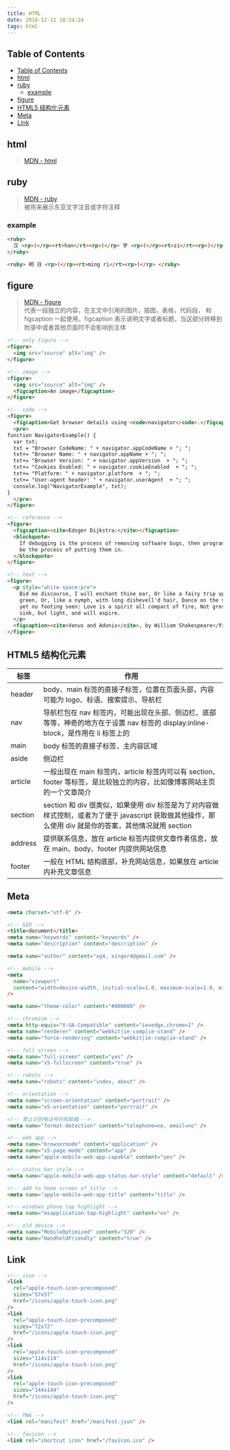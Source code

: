 ```yaml
---
title: HTML
date: 2018-12-11 18:24:24
tags: html
---
```


## Table of Contents

- [Table of Contents](#Table-of-Contents)
- [html](#html)
- [ruby](#ruby)
  - [example](#example)
- [figure](#figure)
- [HTML5 结构化元素](#HTML5-%E7%BB%93%E6%9E%84%E5%8C%96%E5%85%83%E7%B4%A0)
- [Meta](#Meta)
- [Link](#Link)

## html

> [MDN - html](https://developer.mozilla.org/zh-CN/docs/Web/HTML/Element)

## ruby

> [MDN - ruby](https://developer.mozilla.org/zh-CN/docs/Web/HTML/Element/ruby)  
> 被用来展示东亚文字注音或字符注释

### example

```html
<ruby>
  汉 <rp>(</rp><rt>han</rt><rp>)</rp> 字 <rp>(</rp><rt>zi</rt><rp>)</rp>
</ruby>

<ruby> 明 日 <rp>(</rp><rt>ming ri</rt><rp>)</rp> </ruby>
```

## figure

> [MDN - figure](https://developer.mozilla.org/en-US/docs/Web/HTML/Element/figure)  
> 代表一段独立的内容，在主文中引用的图片，插图，表格，代码段， 和 figcaption 一起使用，figcaption 表示说明文字或者标题，当这部分转移到附录中或者其他页面时不会影响到主体

```html
<!-- only figure -->
<figure>
  <img src="source" alt="img" />
</figure>

<!-- image -->
<figure>
  <img src="source" alt="img" />
  <figcaption>An image</figcaption>
</figure>

<!-- code -->
<figure>
  <figcaption>Get browser details using <code>navigator</code>.</figcaption>
  <pre>
function NavigatorExample() {
  var txt;
  txt = "Browser CodeName: " + navigator.appCodeName + "; ";
  txt+= "Browser Name: " + navigator.appName + "; ";
  txt+= "Browser Version: " + navigator.appVersion  + "; ";
  txt+= "Cookies Enabled: " + navigator.cookieEnabled  + "; ";
  txt+= "Platform: " + navigator.platform  + "; ";
  txt+= "User-agent header: " + navigator.userAgent  + "; ";
  console.log("NavigatorExample", txt);
}
  </pre>
</figure>

<!-- reference -->
<figure>
  <figcaption><cite>Edsger Dijkstra:</cite></figcaption>
  <blockquote>
    If debugging is the process of removing software bugs, then programming must
    be the process of putting them in.
  </blockquote>
</figure>

<!-- text -->
<figure>
  <p style="white-space:pre">
    Bid me discourse, I will enchant thine ear, Or like a fairy trip upon the
    green, Or, like a nymph, with long dishevell'd hair, Dance on the sands, and
    yet no footing seen: Love is a spirit all compact of fire, Not gross to
    sink, but light, and will aspire.
  </p>
  <figcaption><cite>Venus and Adonis</cite>, by William Shakespeare</figcaption>
</figure>
```

## HTML5 结构化元素

| 标签    | 作用                                                                                                                                                    |
| ------- | ------------------------------------------------------------------------------------------------------------------------------------------------------- |
| header  | body、main 标签的直接子标签，位置在页面头部，内容可能为 logo、标语、搜索提示、导航栏                                                                    |
| nav     | 导航栏包在 nav 标签内，可能出现在头部、侧边栏、底部等等，神奇的地方在于设置 nav 标签的 display:inline-block，是作用在 li 标签上的                       |
| main    | body 标签的直接子标签，主内容区域                                                                                                                       |
| aside   | 侧边栏                                                                                                                                                  |
| article | 一般出现在 main 标签内，article 标签内可以有 section、footer 等标签，是比较独立的内容，比如像博客网站主页的一个文章简介                                 |
| section | section 和 div 很类似，如果使用 div 标签是为了对内容做样式控制，或者为了便于 javascript 获取做其他操作，那么使用 div 就是你的答案，其他情况就用 section |
| address | 提供联系信息，放在 article 标签内提供文章作者信息，放在 main、body、footer 内提供网站信息                                                               |
| footer  | 一般在 HTML 结构底部，补充网站信息，如果放在 article 内补充文章信息                                                                                     |

## Meta

```html
<meta charset="utf-8" />

<!-- SEO -->
<title>document</title>
<meta name="keywords" content="keywords" />
<meta name="description" content="description" />

<meta name="author" content="xg4, xingor4@gmail.com" />

<!-- mobile -->
<meta
  name="viewport"
  content="width=device-width, initial-scale=1.0, maximum-scale=1.0, minimum-scale=1.0, user-scalable=no, shrink-to-fit=no"
/>

<meta name="theme-color" content="#000000" />

<!-- chromium -->
<meta http-equiv="X-UA-Compatible" content="ie=edge,chrome=1" />
<meta name="renderer" content="webkit|ie-comp|ie-stand" />
<meta name="force-rendering" content="webkit|ie-comp|ie-stand" />

<!-- full screen -->
<meta name="full-screen" content="yes" />
<meta name="x5-fullscreen" content="true" />

<!-- robots -->
<meta name="robots" content="index, about" />

<!-- orientation -->
<meta name="screen-orientation" content="portrait" />
<meta name="x5-orientation" content="portrait" />

<!-- 禁止识别电话号码和邮箱 -->
<meta name="format-detection" content="telephone=no, email=no" />

<!-- web app -->
<meta name="browsermode" content="application" />
<meta name="x5-page-mode" content="app" />
<meta name="apple-mobile-web-app-capable" content="yes" />

<!-- status bar style -->
<meta name="apple-mobile-web-app-status-bar-style" content="default" />

<!-- add to home screen of title -->
<meta name="apple-mobile-web-app-title" content="title" />

<!-- windows phone tap highlight -->
<meta name="msapplication-tap-highlight" content="no" />

<!-- old device -->
<meta name="MobileOptimized" content="320" />
<meta name="HandheldFriendly" content="true" />
```

## Link

```html
<!-- icon -->
<link
  rel="apple-touch-icon-precomposed"
  sizes="57x57"
  href="/icons/apple-touch-icon.png"
/>
<link
  rel="apple-touch-icon-precomposed"
  sizes="72x72"
  href="/icons/apple-touch-icon.png"
/>
<link
  rel="apple-touch-icon-precomposed"
  sizes="114x114"
  href="/icons/apple-touch-icon.png"
/>
<link
  rel="apple-touch-icon-precomposed"
  sizes="144x144"
  href="/icons/apple-touch-icon.png"
/>

<!-- PWA -->
<link rel="manifest" href="/manifest.json" />

<!-- favicon -->
<link rel="shortcut icon" href="/favicon.ico" />
```
